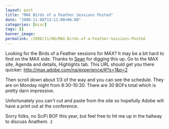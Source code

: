 ```yaml
---
layout: post
title: "MAX Birds of a Feather Sessions Posted"
date: "2008-11-08T13:11:00+06:00"
categories: [misc]
tags: []
banner_image: 
permalink: /2008/11/08/MAX-Birds-of-a-Feather-Sessions-Posted
---
```


Looking for the Birds of a Feather sessions for MAX? It may be a bit hard to find on the MAX side. Thanks to <a href="http://www.corfield.org">Sean</a> for digging this up. Go to the MAX site, Agenda and details, Highlights tab. This URL should get you there quicker: <a href="http://max.adobe.com/na/experience/#?s=1&p=2">http://max.adobe.com/na/experience/#?s=1&p=2</a>

Then scroll down about 1/3 of the way and you can see the schedule. They are on Monday night from 8:30-10:30. There are 30 BOFs total which is pretty darn impressive. 

Unfortunately you can't cut and paste from the site so hopefully Adobe will have a print out at the conference. 

Sorry folks, no SciFi BOF this year, but feel free to hit me up in the hallway to discuss Anathem. :)